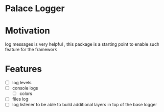 # Palace Logger

# Motivation

log messages is very helpful , this package is a starting point to enable such feature for the framework

# Features

- [ ] log levels
- [ ] console logs
  - [ ] colors
- [ ] files log
- [ ] log listener to be able to build additional layers in top of the base logger
